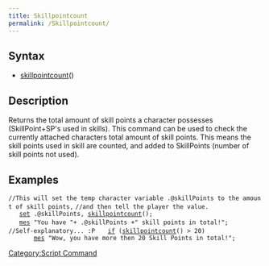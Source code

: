 ```yaml
---
title: Skillpointcount
permalink: /Skillpointcount/
---
```


Syntax
------

-   [skillpointcount](/skillpointcount "wikilink")()

Description
-----------

Returns the total amount of skill points a character possesses (SkillPoint+SP's used in skills). This command can be used to check the currently attached characters total amount of skill points. This means the skill points used in skill are counted, and added to SkillPoints (number of skill points not used).

Examples
--------

`//This will set the temp character variable .@skillPoints to the amount of skill points,`
`//and then tell the player the value.`
`   `[`set`](/set "wikilink")` .@skillPoints, `[`skillpointcount`](/skillpointcount "wikilink")`();`
`   `[`mes`](/mes "wikilink")` "You have "+ .@skillPoints +" skill points in total!";`
`   `
`//Self-explanatory... :P`
`   `[`if`](/if "wikilink")` (`[`skillpointcount`](/skillpointcount "wikilink")`() > 20)`
`       `[`mes`](/mes "wikilink")` "Wow, you have more then 20 Skill Points in total!";`

[Category:Script Command](/Category:Script_Command "wikilink")